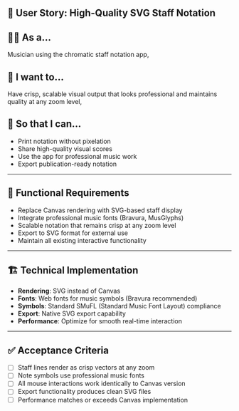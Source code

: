 ## 🎯 User Story: High-Quality SVG Staff Notation

## 🧑‍🎨 As a...
Musician using the chromatic staff notation app,

## 🎯 I want to...
Have crisp, scalable visual output that looks professional and maintains quality at any zoom level,

## 🤩 So that I can...
- Print notation without pixelation
- Share high-quality visual scores
- Use the app for professional music work
- Export publication-ready notation

---

## 🧱 Functional Requirements

- Replace Canvas rendering with SVG-based staff display
- Integrate professional music fonts (Bravura, MusGlyphs)
- Scalable notation that remains crisp at any zoom level
- Export to SVG format for external use
- Maintain all existing interactive functionality

---

## 🏗️ Technical Implementation

- **Rendering**: SVG instead of Canvas
- **Fonts**: Web fonts for music symbols (Bravura recommended)
- **Symbols**: Standard SMuFL (Standard Music Font Layout) compliance
- **Export**: Native SVG export capability
- **Performance**: Optimize for smooth real-time interaction

---

## ✅ Acceptance Criteria

- [ ] Staff lines render as crisp vectors at any zoom
- [ ] Note symbols use professional music fonts
- [ ] All mouse interactions work identically to Canvas version
- [ ] Export functionality produces clean SVG files
- [ ] Performance matches or exceeds Canvas implementation